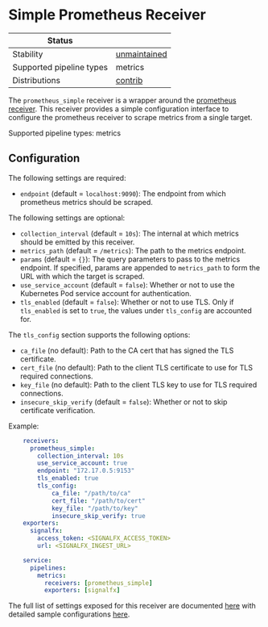 # Simple Prometheus Receiver

| Status                   |                |
| ------------------------ | -------------- |
| Stability                | [unmaintained] |
| Supported pipeline types | metrics        |
| Distributions            | [contrib]      |

The `prometheus_simple` receiver is a wrapper around the [prometheus
receiver](../prometheusreceiver).
This receiver provides a simple configuration interface to configure the
prometheus receiver to scrape metrics from a single target.

Supported pipeline types: metrics

## Configuration

The following settings are required:

- `endpoint` (default = `localhost:9090`): The endpoint from which prometheus
metrics should be scraped.

The following settings are optional:

- `collection_interval` (default = `10s`): The internal at which metrics should
be emitted by this receiver.
- `metrics_path` (default = `/metrics`): The path to the metrics endpoint.
- `params` (default = `{}`): The query parameters to pass to the metrics endpoint. If specified, params are appended to `metrics_path` to form the URL with which the target is scraped.
- `use_service_account` (default = `false`): Whether or not to use the
Kubernetes Pod service account for authentication.
- `tls_enabled` (default = `false`): Whether or not to use TLS. Only if
`tls_enabled` is set to `true`, the values under `tls_config` are accounted
for.

The `tls_config` section supports the following options:

- `ca_file` (no default): Path to the CA cert that has signed the TLS
certificate.
- `cert_file` (no default): Path to the client TLS certificate to use for TLS
required connections.
- `key_file` (no default): Path to the client TLS key to use for TLS required
connections.
- `insecure_skip_verify` (default = `false`): Whether or not to skip
certificate verification.

Example:

```yaml
    receivers:
      prometheus_simple:
        collection_interval: 10s
        use_service_account: true
        endpoint: "172.17.0.5:9153"
        tls_enabled: true
        tls_config:
            ca_file: "/path/to/ca"
            cert_file: "/path/to/cert"
            key_file: "/path/to/key"
            insecure_skip_verify: true
    exporters:
      signalfx:
        access_token: <SIGNALFX_ACCESS_TOKEN>
        url: <SIGNALFX_INGEST_URL>

    service:
      pipelines:
        metrics:
          receivers: [prometheus_simple]
          exporters: [signalfx]
```

The full list of settings exposed for this receiver are documented [here](./config.go)
with detailed sample configurations [here](./testdata/config.yaml).

[unmaintained]:https://github.com/open-telemetry/opentelemetry-collector#unmaintained
[contrib]:https://github.com/open-telemetry/opentelemetry-collector-releases/tree/main/distributions/otelcol-contrib
